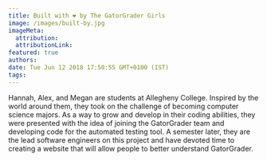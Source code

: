 ```yaml
---
title: Built with ❤️ by The GatorGrader Girls
image: /images/built-by.jpg
imageMeta:
  attribution:
  attributionLink:
featured: true
authors:
date: Tue Jun 12 2018 17:50:55 GMT+0100 (IST)
tags:
---
```


Hannah, Alex, and Megan are students at Allegheny College. Inspired by the world
around them, they took on the challenge of becoming computer science majors. As
a way to grow and develop in their coding abilities, they were presented with
the idea of joining the GatorGrader team and developing code for the automated
testing tool. A semester later, they are the lead software engineers on this
project and have devoted time to creating a website that will allow people to
better understand GatorGrader.
